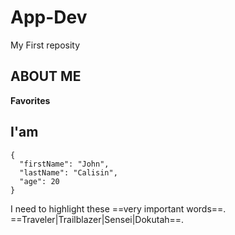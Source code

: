 # App-Dev
My First reposity
## ABOUT ME
**Favorites**
## I'am
```
{
  "firstName": "John",
  "lastName": "Calisin",
  "age": 20
}
```

I need to highlight these ==very important words==.
==Traveler|Trailblazer|Sensei|Dokutah==.
